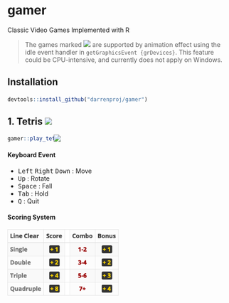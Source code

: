 # gamer

Classic Video Games Implemented with R

> The games marked ![](https://img.shields.io/badge/dynamic-yes-critical) are supported by animation effect using the idle event handler in `getGraphicsEvent {grDevices}`.
This feature could be CPU-intensive, and currently does not apply on Windows.

## Installation

```r
devtools::install_github("darrenproj/gamer")
```

## 1. Tetris ![](https://img.shields.io/badge/dynamic-yes-critical)

<img src="man/figures/tetris_demo.gif" width="400" align="right" />

```r
gamer::play_tetris()
```

#### Keyboard Event

- <kbd>Left</kbd> <kbd>Right</kbd> <kbd>Down</kbd> : Move
- <kbd>Up</kbd> : Rotate
- <kbd>Space</kbd> : Fall
- <kbd>Tab</kbd> : Hold
- <kbd>Q</kbd> : Quit

#### Scoring System

<img src="man/figures/tetris_score.png" width="250" />
